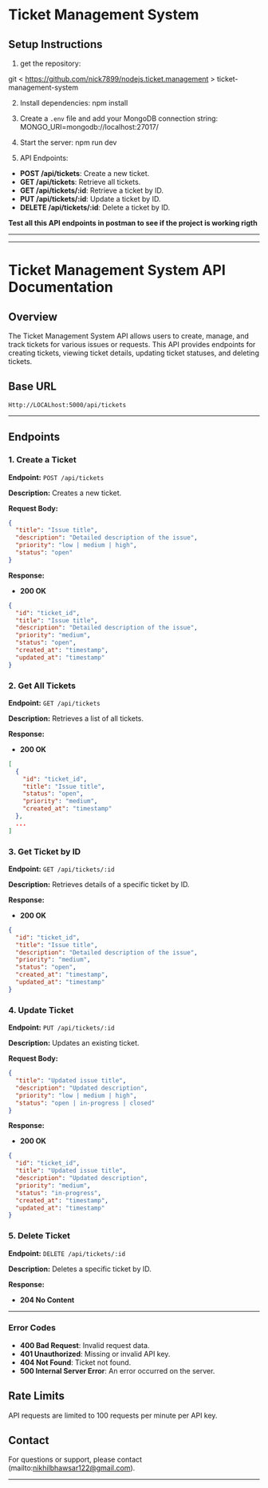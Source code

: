 # Ticket Management System

## Setup Instructions

1. get the repository:

git  < https://github.com/nick7899/nodejs.ticket.management >  ticket-management-system


2. Install dependencies:
npm install


3. Create a `.env` file and add your MongoDB connection string:
MONGO_URI=mongodb://localhost:27017/

4. Start the server:
npm run dev


5. API Endpoints:
- **POST /api/tickets**: Create a new ticket.
- **GET /api/tickets**: Retrieve all tickets.
- **GET /api/tickets/:id**: Retrieve a ticket by ID.
- **PUT /api/tickets/:id**: Update a ticket by ID.
- **DELETE /api/tickets/:id**: Delete a ticket by ID.



**Test all this API endpoints in postman to see if the project is working rigth**

***********************************************************************************************************************************


---

# Ticket Management System API Documentation

## Overview

The Ticket Management System API allows users to create, manage, and track tickets for various issues or requests. This API provides endpoints for creating tickets, viewing ticket details, updating ticket statuses, and deleting tickets.

## Base URL

```
Http://LOCALhost:5000/api/tickets
```



********************************************************************************************************************************

## Endpoints

### 1. Create a Ticket

**Endpoint:** `POST /api/tickets`

**Description:** Creates a new ticket.

**Request Body:**

```json
{
  "title": "Issue title",
  "description": "Detailed description of the issue",
  "priority": "low | medium | high",
  "status": "open"
}
```

**Response:**

- **200 OK**

```json
{
  "id": "ticket_id",
  "title": "Issue title",
  "description": "Detailed description of the issue",
  "priority": "medium",
  "status": "open",
  "created_at": "timestamp",
  "updated_at": "timestamp"
}
```

### 2. Get All Tickets

**Endpoint:** `GET /api/tickets`

**Description:** Retrieves a list of all tickets.

**Response:**

- **200 OK**

```json
[
  {
    "id": "ticket_id",
    "title": "Issue title",
    "status": "open",
    "priority": "medium",
    "created_at": "timestamp"
  },
  ...
]
```

### 3. Get Ticket by ID

**Endpoint:** `GET /api/tickets/:id`

**Description:** Retrieves details of a specific ticket by ID.

**Response:**

- **200 OK**

```json
{
  "id": "ticket_id",
  "title": "Issue title",
  "description": "Detailed description of the issue",
  "priority": "medium",
  "status": "open",
  "created_at": "timestamp",
  "updated_at": "timestamp"
}
```

### 4. Update Ticket

**Endpoint:** `PUT /api/tickets/:id`

**Description:** Updates an existing ticket.

**Request Body:**

```json
{
  "title": "Updated issue title",
  "description": "Updated description",
  "priority": "low | medium | high",
  "status": "open | in-progress | closed"
}
```

**Response:**

- **200 OK**

```json
{
  "id": "ticket_id",
  "title": "Updated issue title",
  "description": "Updated description",
  "priority": "medium",
  "status": "in-progress",
  "created_at": "timestamp",
  "updated_at": "timestamp"
}
```

### 5. Delete Ticket

**Endpoint:** `DELETE /api/tickets/:id`

**Description:** Deletes a specific ticket by ID.

**Response:**

- **204 No Content**
*****************************************************************************************************************

### Error Codes

- **400 Bad Request**: Invalid request data.
- **401 Unauthorized**: Missing or invalid API key.
- **404 Not Found**: Ticket not found.
- **500 Internal Server Error**: An error occurred on the server.

## Rate Limits

API requests are limited to 100 requests per minute per API key.

## Contact

For questions or support, please contact (mailto:nikhilbhawsar122@gmail.com).

---

